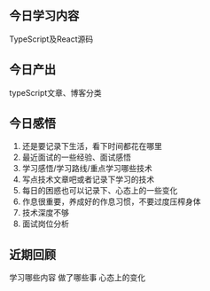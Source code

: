 ## 今日学习内容
TypeScript及React源码
## 今日产出
typeScript文章、博客分类
## 今日感悟
1. 还是要记录下生活，看下时间都花在哪里
2. 最近面试的一些经验、面试感悟
3. 学习感悟/学习路线/重点学习哪些技术
4. 写点技术文章吧或者记录下学习的技术
5. 每日的困惑也可以记录下、心态上的一些变化
6. 作息很重要，养成好的作息习惯，不要过度压榨身体
7. 技术深度不够
8. 面试岗位分析
## 近期回顾
学习哪些内容
做了哪些事
心态上的变化
